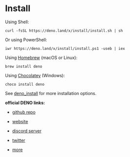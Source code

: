 # Install

Using Shell:

`curl -fsSL https://deno.land/x/install/install.sh | sh`

Or using PowerShell:

`iwr https://deno.land/x/install/install.ps1 -useb | iex`

Using [Homebrew](https://formulae.brew.sh/formula/deno) (macOS or Linux):

`brew install deno`

Using [Chocolatey](https://chocolatey.org/packages/deno) (Windows):

`choco install deno`

See [deno_install](https://github.com/denoland/deno_install) for more installation options.

**official DENO links:**

- [github repo](https://github.com/denoland/deno)

- [website](https://deno.land/)

- [discord server](https://discord.com/channels/684898665143206084/684898665151594506)

- [twitter](https://twitter.com/deno_land)

- [more](https://github.com/denolib/awesome-deno)
